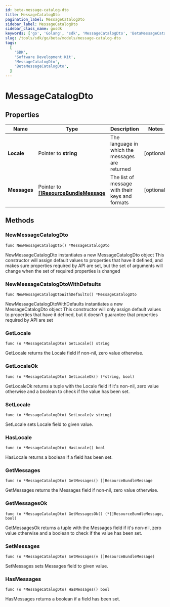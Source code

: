 ```yaml
---
id: beta-message-catalog-dto
title: MessageCatalogDto
pagination_label: MessageCatalogDto
sidebar_label: MessageCatalogDto
sidebar_class_name: gosdk
keywords: ['go', 'Golang', 'sdk', 'MessageCatalogDto', 'BetaMessageCatalogDto']
slug: /tools/sdk/go/beta/models/message-catalog-dto
tags:
  [
    'SDK',
    'Software Development Kit',
    'MessageCatalogDto',
    'BetaMessageCatalogDto',
  ]
---
```


# MessageCatalogDto

## Properties

| Name | Type | Description | Notes |
| --- | --- | --- | --- |
| **Locale** | Pointer to **string** | The language in which the messages are returned | [optional] |
| **Messages** | Pointer to [**[]ResourceBundleMessage**](resource-bundle-message) | The list of message with their keys and formats | [optional] |

## Methods

### NewMessageCatalogDto

`func NewMessageCatalogDto() *MessageCatalogDto`

NewMessageCatalogDto instantiates a new MessageCatalogDto object This constructor will assign default values to properties that have it defined, and makes sure properties required by API are set, but the set of arguments will change when the set of required properties is changed

### NewMessageCatalogDtoWithDefaults

`func NewMessageCatalogDtoWithDefaults() *MessageCatalogDto`

NewMessageCatalogDtoWithDefaults instantiates a new MessageCatalogDto object This constructor will only assign default values to properties that have it defined, but it doesn't guarantee that properties required by API are set

### GetLocale

`func (o *MessageCatalogDto) GetLocale() string`

GetLocale returns the Locale field if non-nil, zero value otherwise.

### GetLocaleOk

`func (o *MessageCatalogDto) GetLocaleOk() (*string, bool)`

GetLocaleOk returns a tuple with the Locale field if it's non-nil, zero value otherwise and a boolean to check if the value has been set.

### SetLocale

`func (o *MessageCatalogDto) SetLocale(v string)`

SetLocale sets Locale field to given value.

### HasLocale

`func (o *MessageCatalogDto) HasLocale() bool`

HasLocale returns a boolean if a field has been set.

### GetMessages

`func (o *MessageCatalogDto) GetMessages() []ResourceBundleMessage`

GetMessages returns the Messages field if non-nil, zero value otherwise.

### GetMessagesOk

`func (o *MessageCatalogDto) GetMessagesOk() (*[]ResourceBundleMessage, bool)`

GetMessagesOk returns a tuple with the Messages field if it's non-nil, zero value otherwise and a boolean to check if the value has been set.

### SetMessages

`func (o *MessageCatalogDto) SetMessages(v []ResourceBundleMessage)`

SetMessages sets Messages field to given value.

### HasMessages

`func (o *MessageCatalogDto) HasMessages() bool`

HasMessages returns a boolean if a field has been set.
